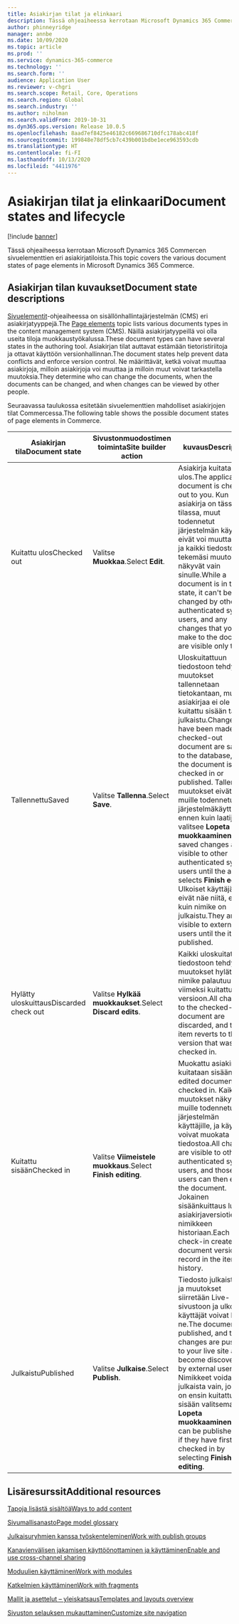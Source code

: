 ```yaml
---
title: Asiakirjan tilat ja elinkaari
description: Tässä ohjeaiheessa kerrotaan Microsoft Dynamics 365 Commercen sivuelementtien eri asiakirjatiloista.
author: phinneyridge
manager: annbe
ms.date: 10/09/2020
ms.topic: article
ms.prod: ''
ms.service: dynamics-365-commerce
ms.technology: ''
ms.search.form: ''
audience: Application User
ms.reviewer: v-chgri
ms.search.scope: Retail, Core, Operations
ms.search.region: Global
ms.search.industry: ''
ms.author: niholman
ms.search.validFrom: 2019-10-31
ms.dyn365.ops.version: Release 10.0.5
ms.openlocfilehash: 8aad7ef8425e46182c669686710dfc178abc418f
ms.sourcegitcommit: 199848e78df5cb7c439b001bdbe1ece963593cdb
ms.translationtype: HT
ms.contentlocale: fi-FI
ms.lasthandoff: 10/13/2020
ms.locfileid: "4411976"
---
```

# <a name="document-states-and-lifecycle"></a><span data-ttu-id="1f16d-103">Asiakirjan tilat ja elinkaari</span><span class="sxs-lookup"><span data-stu-id="1f16d-103">Document states and lifecycle</span></span>

[!include [banner](includes/banner.md)]

<span data-ttu-id="1f16d-104">Tässä ohjeaiheessa kerrotaan Microsoft Dynamics 365 Commercen sivuelementtien eri asiakirjatiloista.</span><span class="sxs-lookup"><span data-stu-id="1f16d-104">This topic covers the various document states of page elements in Microsoft Dynamics 365 Commerce.</span></span>

## <a name="document-state-descriptions"></a><span data-ttu-id="1f16d-105">Asiakirjan tilan kuvaukset</span><span class="sxs-lookup"><span data-stu-id="1f16d-105">Document state descriptions</span></span>

<span data-ttu-id="1f16d-106">[Sivuelementit](page-elements-overview.md)-ohjeaiheessa on sisällönhallintajärjestelmän (CMS) eri asiakirjatyyppejä.</span><span class="sxs-lookup"><span data-stu-id="1f16d-106">The [Page elements](page-elements-overview.md) topic lists various documents types in the content management system (CMS).</span></span> <span data-ttu-id="1f16d-107">Näillä asiakirjatyypeillä voi olla useita tiloja muokkaustyökalussa.</span><span class="sxs-lookup"><span data-stu-id="1f16d-107">These document types can have several states in the authoring tool.</span></span> <span data-ttu-id="1f16d-108">Asiakirjan tilat auttavat estämään tietoristiriitoja ja ottavat käyttöön versionhallinnan.</span><span class="sxs-lookup"><span data-stu-id="1f16d-108">The document states help prevent data conflicts and enforce version control.</span></span> <span data-ttu-id="1f16d-109">Ne määrittävät, ketkä voivat muuttaa asiakirjoja, milloin asiakirjoja voi muuttaa ja milloin muut voivat tarkastella muutoksia.</span><span class="sxs-lookup"><span data-stu-id="1f16d-109">They determine who can change the documents, when the documents can be changed, and when changes can be viewed by other people.</span></span>

<span data-ttu-id="1f16d-110">Seuraavassa taulukossa esitetään sivuelementtien mahdolliset asiakirjojen tilat Commercessa.</span><span class="sxs-lookup"><span data-stu-id="1f16d-110">The following table shows the possible document states of page elements in Commerce.</span></span>

| <span data-ttu-id="1f16d-111">Asiakirjan tila</span><span class="sxs-lookup"><span data-stu-id="1f16d-111">Document state</span></span>      | <span data-ttu-id="1f16d-112">Sivustonmuodostimen toiminta</span><span class="sxs-lookup"><span data-stu-id="1f16d-112">Site builder action</span></span>        | <span data-ttu-id="1f16d-113">kuvaus</span><span class="sxs-lookup"><span data-stu-id="1f16d-113">Description</span></span>                                                  |
| ------------------- | -------------------------- | ------------------------------------------------------------ |
| <span data-ttu-id="1f16d-114">Kuitattu ulos</span><span class="sxs-lookup"><span data-stu-id="1f16d-114">Checked out</span></span>         | <span data-ttu-id="1f16d-115">Valitse **Muokkaa**.</span><span class="sxs-lookup"><span data-stu-id="1f16d-115">Select **Edit**.</span></span>           | <span data-ttu-id="1f16d-116">Asiakirja kuitataan ulos.</span><span class="sxs-lookup"><span data-stu-id="1f16d-116">The applicable document is checked out to you.</span></span> <span data-ttu-id="1f16d-117">Kun asiakirja on tässä tilassa, muut todennetut järjestelmän käyttäjät eivät voi muuttaa sitä, ja kaikki tiedostoon tekemäsi muutokset näkyvät vain sinulle.</span><span class="sxs-lookup"><span data-stu-id="1f16d-117">While a document is in this state, it can't be changed by other authenticated system users, and any changes that you make to the document are visible only to you.</span></span> |
| <span data-ttu-id="1f16d-118">Tallennettu</span><span class="sxs-lookup"><span data-stu-id="1f16d-118">Saved</span></span>               | <span data-ttu-id="1f16d-119">Valitse **Tallenna**.</span><span class="sxs-lookup"><span data-stu-id="1f16d-119">Select **Save**.</span></span>           | <span data-ttu-id="1f16d-120">Uloskuitattuun tiedostoon tehdyt muutokset tallennetaan tietokantaan, mutta asiakirjaa ei ole vielä kuitattu sisään tai julkaistu.</span><span class="sxs-lookup"><span data-stu-id="1f16d-120">Changes that have been made to a checked-out document are saved to the database, but the document isn't yet checked in or published.</span></span> <span data-ttu-id="1f16d-121">Tallennetut muutokset eivät näy muille todennetuille järjestelmäkäyttäjille ennen kuin laatija valitsee **Lopeta muokkaaminen**.</span><span class="sxs-lookup"><span data-stu-id="1f16d-121">The saved changes aren't visible to other authenticated system users until the author selects **Finish editing**.</span></span> <span data-ttu-id="1f16d-122">Ulkoiset käyttäjät eivät näe niitä, ennen kuin nimike on julkaistu.</span><span class="sxs-lookup"><span data-stu-id="1f16d-122">They aren't visible to external users until the item is published.</span></span> |
| <span data-ttu-id="1f16d-123">Hylätty uloskuittaus</span><span class="sxs-lookup"><span data-stu-id="1f16d-123">Discarded check out</span></span> | <span data-ttu-id="1f16d-124">Valitse **Hylkää muokkaukset**.</span><span class="sxs-lookup"><span data-stu-id="1f16d-124">Select **Discard edits**.</span></span>  | <span data-ttu-id="1f16d-125">Kaikki uloskuitattuun tiedostoon tehdyt muutokset hylätään, ja nimike palautuu viimeksi kuitattuun versioon.</span><span class="sxs-lookup"><span data-stu-id="1f16d-125">All changes to the checked-out document are discarded, and the item reverts to the last version that was checked in.</span></span> |
| <span data-ttu-id="1f16d-126">Kuitattu sisään</span><span class="sxs-lookup"><span data-stu-id="1f16d-126">Checked in</span></span>          | <span data-ttu-id="1f16d-127">Valitse **Viimeistele muokkaus**.</span><span class="sxs-lookup"><span data-stu-id="1f16d-127">Select **Finish editing**.</span></span> | <span data-ttu-id="1f16d-128">Muokattu asiakirja kuitataan sisään.</span><span class="sxs-lookup"><span data-stu-id="1f16d-128">The edited document is checked in.</span></span> <span data-ttu-id="1f16d-129">Kaikki muutokset näkyvät muille todennetuille järjestelmän käyttäjille, ja käyttäjät voivat muokata tiedostoa.</span><span class="sxs-lookup"><span data-stu-id="1f16d-129">All changes are visible to other authenticated system users, and those users can then edit the document.</span></span> <span data-ttu-id="1f16d-130">Jokainen sisäänkuittaus luo asiakirjaversiotietueen nimikkeen historiaan.</span><span class="sxs-lookup"><span data-stu-id="1f16d-130">Each check-in creates a document version record in the item's history.</span></span> |
| <span data-ttu-id="1f16d-131">Julkaistu</span><span class="sxs-lookup"><span data-stu-id="1f16d-131">Published</span></span>           | <span data-ttu-id="1f16d-132">Valitse **Julkaise**.</span><span class="sxs-lookup"><span data-stu-id="1f16d-132">Select **Publish**.</span></span>        | <span data-ttu-id="1f16d-133">Tiedosto julkaistaan, ja muutokset siirretään Live-sivustoon ja ulkoiset käyttäjät voivat löytää ne.</span><span class="sxs-lookup"><span data-stu-id="1f16d-133">The document is published, and the changes are pushed to your live site and become discoverable by external users.</span></span> <span data-ttu-id="1f16d-134">Nimikkeet voidaan julkaista vain, jos ne on ensin kuitattu sisään valitsemalla **Lopeta muokkaaminen**.</span><span class="sxs-lookup"><span data-stu-id="1f16d-134">Items can be published only if they have first been checked in by selecting **Finish editing**.</span></span> |

## <a name="additional-resources"></a><span data-ttu-id="1f16d-135">Lisäresurssit</span><span class="sxs-lookup"><span data-stu-id="1f16d-135">Additional resources</span></span>

[<span data-ttu-id="1f16d-136">Tapoja lisästä sisältöä</span><span class="sxs-lookup"><span data-stu-id="1f16d-136">Ways to add content</span></span>](add-manage-content.md)

[<span data-ttu-id="1f16d-137">Sivumallisanasto</span><span class="sxs-lookup"><span data-stu-id="1f16d-137">Page model glossary</span></span>](page-elements-overview.md)

[<span data-ttu-id="1f16d-138">Julkaisuryhmien kanssa työskenteleminen</span><span class="sxs-lookup"><span data-stu-id="1f16d-138">Work with publish groups</span></span>](publish-groups.md)

[<span data-ttu-id="1f16d-139">Kanavienvälisen jakamisen käyttöönottaminen ja käyttäminen</span><span class="sxs-lookup"><span data-stu-id="1f16d-139">Enable and use cross-channel sharing</span></span>](cross-channel-sharing.md)

[<span data-ttu-id="1f16d-140">Moduulien käyttäminen</span><span class="sxs-lookup"><span data-stu-id="1f16d-140">Work with modules</span></span>](work-with-modules.md)

[<span data-ttu-id="1f16d-141">Katkelmien käyttäminen</span><span class="sxs-lookup"><span data-stu-id="1f16d-141">Work with fragments</span></span>](work-with-fragments.md)

[<span data-ttu-id="1f16d-142">Mallit ja asettelut – yleiskatsaus</span><span class="sxs-lookup"><span data-stu-id="1f16d-142">Templates and layouts overview</span></span>](templates-layouts-overview.md)

[<span data-ttu-id="1f16d-143">Sivuston selauksen mukauttaminen</span><span class="sxs-lookup"><span data-stu-id="1f16d-143">Customize site navigation</span></span>](customize-site-navigation.md)
